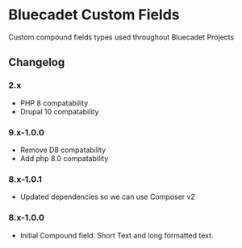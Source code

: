 # Bluecadet Custom Fields

Custom compound fields types used throughout Bluecadet Projects

## Changelog

### 2.x

- PHP 8 compatability
- Drupal 10 compatability

### 9.x-1.0.0

- Remove D8 compatability
- Add php 8.0 compatability

### 8.x-1.0.1

- Updated dependencies so we can use Composer v2

### 8.x-1.0.0

- Initial Compound field. Short Text and long formatted text.
